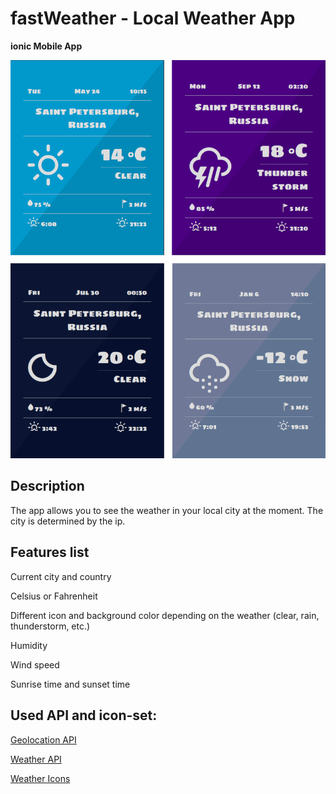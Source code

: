# fastWeather - Local Weather App

**ionic Mobile App**

![fastWeather-screenshots](https://raw.githubusercontent.com/max-severin/fastWeather/master/screenshots/all.png)

## Description
The app allows you to see the weather in your local city at the moment. The city is determined by the ip.

## Features list
Current city and country

Celsius or Fahrenheit

Different icon and background color depending on the weather (clear, rain, thunderstorm, etc.)

Humidity

Wind speed

Sunrise time and sunset time

## Used API and icon-set:
[Geolocation API](http://ip-api.com/)

[Weather API ](http://openweathermap.org/api/)

[Weather Icons](https://erikflowers.github.io/weather-icons/)